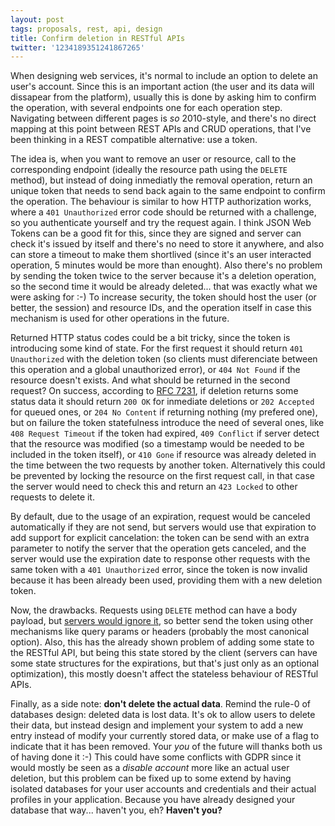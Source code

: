 ```yaml
---
layout: post
tags: proposals, rest, api, design
title: Confirm deletion in RESTful APIs
twitter: '1234189351241867265'
---
```


When designing web services, it's normal to include an option to delete an
user's account. Since this is an important action (the user and its data will
dissapear from the platform), usually this is done by asking him to confirm the
operation, with several endpoints one for each operation step. Navigating
between different pages is *so* 2010-style, and there's no direct mapping at
this point between REST APIs and CRUD operations, that I've been thinking in a
REST compatible alternative: use a token.

The idea is, when you want to remove an user or resource, call to the
corresponding endpoint (ideally the resource path using the `DELETE` method),
but instead of doing inmediatly the removal operation, return an unique token
that needs to send back again to the same endpoint to confirm the operation.
The behaviour is similar to how HTTP authorization works, where a
`401 Unauthorized` error code should be returned with a challenge, so you
authenticate yourself and try the request again. I think JSON Web Tokens can be
a good fit for this, since they are signed and server can check it's issued by
itself and there's no need to store it anywhere, and also can store a timeout to
make them shortlived (since it's an user interacted operation, 5 minutes would
be more than enought). Also there's no problem by sending the token twice to the
server because it's a deletion operation, so the second time it would be already
deleted... that was exactly what we were asking for :-) To increase security,
the token should host the user (or better, the session) and resource IDs, and
the operation itself in case this mechanism is used for other operations in the
future.

Returned HTTP status codes could be a bit tricky, since the token is introducing
some kind of state. For the first request it should return `401 Unauthorized` with the deletion token (so clients must diferenciate between this operation and
a global unauthorized error), or `404 Not Found` if the resource doesn't exists.
And what should be returned in the second request? On success, according to
[RFC 7231](https://tools.ietf.org/html/rfc7231#section-4.3.5), if deletion
returns some status data it should return `200 OK` for inmediate deletions or
`202 Accepted` for queued ones, or `204 No Content` if returning nothing (my
prefered one), but on failure the token statefulness introduce the need of
several ones, like `408 Request Timeout` if the token had expired,
`409 Conflict` if server detect that the resource was modified (so a timestamp
would be needed to be included in the token itself), or `410 Gone` if resource
was already deleted in the time between the two requests by another token.
Alternatively this could be prevented by locking the resource on the first
request call, in that case the server would need to check this and return an
`423 Locked` to other requests to delete it.

By default, due to the usage of an expiration, request would be canceled
automatically if they are not send, but servers would use that expiration to add
support for explicit cancelation: the token can be send with an extra parameter
to notify the server that the operation gets canceled, and the server would use
the expiration date to response other requests with the same token with a
`401 Unauthorized` error, since the token is now invalid because it has been
already been used, providing them with a new deletion token.

Now, the drawbacks. Requests using `DELETE` method can have a body payload, but
[servers would ignore it](https://tools.ietf.org/html/rfc7231#section-4.3.5), so
better send the token using other mechanisms like query params or headers
(probably the most canonical option). Also, this has the already shown problem
of adding some state to the RESTful API, but being this state stored by the
client (servers can have some state structures for the expirations, but that's
just only as an optional optimization), this mostly doesn't affect the stateless
behaviour of RESTful APIs.

Finally, as a side note: **don't delete the actual data**. Remind the rule-0 of
databases design: deleted data is lost data. It's ok to allow users to delete
their data, but instead design and implement your system to add a new entry
instead of modify your currently stored data, or make use of a flag to indicate
that it has been removed. Your *you* of the future will thanks both us of having
done it :-) This could have some conflicts with GDPR since it would mostly be
seen as a *disable account* more like an actual user deletion, but this problem
can be fixed up to some extend by having isolated databases for your user
accounts and credentials and their actual profiles in your application. Because
you have already designed your database that way... haven't you, eh?
**Haven't you?**
